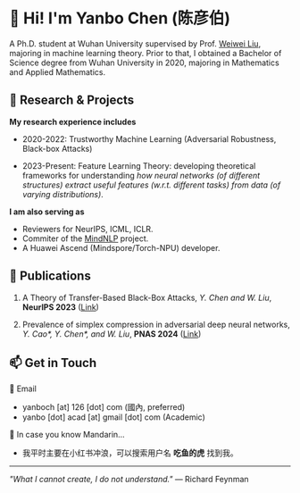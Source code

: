 # 👋 Hi! I'm Yanbo Chen (陈彦伯)

A Ph.D. student at Wuhan University supervised by Prof. [Weiwei Liu](https://sites.google.com/site/weiweiliuhomepage/), majoring in machine learning theory.
Prior to that, I obtained a Bachelor of Science degree from Wuhan University in 2020, majoring in Mathematics and Applied Mathematics.

## 🌟 Research & Projects

**My research experience includes**

+ 2020-2022: Trustworthy Machine Learning (Adversarial Robustness, Black-box Attacks)

+ 2023-Present: Feature Learning Theory: developing theoretical frameworks for understanding *how neural networks (of different structures) extract useful features (w.r.t. different tasks) from data (of varying distributions)*.

**I am also serving as**

+ Reviewers for NeurIPS, ICML, ICLR.
+ Commiter of the [MindNLP](https://github.com/mindspore-lab/mindnlp) project.
+ A Huawei Ascend (Mindspore/Torch-NPU) developer.

## 📝 Publications
1. A Theory of Transfer-Based Black-Box Attacks, *Y. Chen and W. Liu*, **NeurIPS 2023** ([Link](https://proceedings.neurips.cc/paper_files/paper/2023/file/2d0842550e6d92b0e27e7e810b1a4792-Paper-Conference.pdf))

2. Prevalence of simplex compression in adversarial deep neural networks, *Y. Cao\*, Y. Chen\*, and W. Liu*, **PNAS 2024** ([Link](https://www.pnas.org/doi/10.1073/pnas.2421593122))

## 📫 Get in Touch

📧 Email 
+ yanboch [at] 126 [dot] com (國內, preferred)
+ yanbo [dot] acad [at] gmail [dot] com (Academic)

📕 In case you know Mandarin...
+ 我平时主要在小红书冲浪，可以搜索用户名 **吃鱼的虎** 找到我。

---

*"What I cannot create, I do not understand."*
— Richard Feynman
